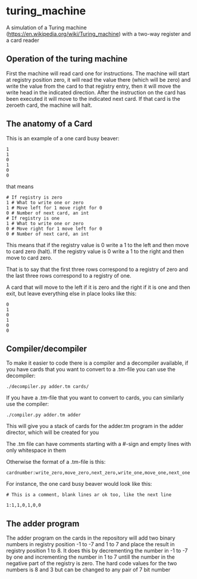 # turing_machine
A simulation of a Turing machine (https://en.wikipedia.org/wiki/Turing_machine) with a two-way register and a card reader

## Operation of the turing machine
First the machine will read card one for instructions. The machine will start at registry position zero, it will read the value there (which will be zero) and write the value from the card to that registry entry, then it will move the write head in the indicated direction. After the instruction on the card has been executed it will move to the indicated next card. If that card is the zeroeth card, the machine will halt.

## The anatomy of a Card
This is an example of a one card busy beaver:
```
1
1
0 
1
0
0
````
that means
```
# If registry is zero
1 # What to write one or zero
1 # Move left for 1 move right for 0
0 # Number of next card, an int 
# If registry is one
1 # What to write one or zero
0 # Move right for 1 move left for 0
0 # Number of next card, an int
````

This means that if the registry value is 0 write a 1 to the left and then move to card zero (halt). If the registry value is 0 write a 1 to the right and then move to card zero.

That is to say that the first three rows correspond to a registry of zero and the last three rows correspond to a registry of one.

A card that will move to the left if it is zero and the right if it is one and then exit, but leave everything else in place looks like this:
```
0
1
0
1
0
0
```

## Compiler/decompiler
To make it easier to code there is a compiler and a decompiler available, if you have cards that you want to convert to a .tm-file you can use the decompiler:
```
./decompiler.py adder.tm cards/
```

If you have a .tm-file that you want to convert to cards, you can similarly use the compiler:
```
./compiler.py adder.tm adder
```
This will give you a stack of cards for the adder.tm program in the adder director, which will be created for you

The .tm file can have comments starting with a #-sign and empty lines with only whitespace in them

Otherwise the format of a .tm-file is this:
```
cardnumber:write_zero,move_zero,next_zero,write_one,move_one,next_one
```

For instance, the one card busy beaver would look like this:
```
# This is a comment, blank lines ar ok too, like the next line

1:1,1,0,1,0,0
````
## The adder program
The adder program on the cards in the repository will add two binary numbers in registry position -1 to -7 and 1 to 7 and place the result in registry position 1 to 8. It does this by decrementing the number in -1 to -7 by one and incrementing the number in 1 to 7 untill the number in the negative part of the registry is zero. The hard code values for the two numbers is 8 and 3 but can be changed to any pair of 7 bit number
